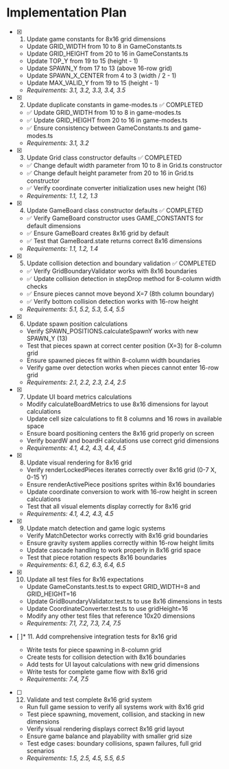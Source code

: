 # Implementation Plan

- [x] 1. Update game constants for 8x16 grid dimensions

  - Update GRID_WIDTH from 10 to 8 in GameConstants.ts
  - Update GRID_HEIGHT from 20 to 16 in GameConstants.ts
  - Update TOP_Y from 19 to 15 (height - 1)
  - Update SPAWN_Y from 17 to 13 (above 16-row grid)
  - Update SPAWN_X_CENTER from 4 to 3 (width / 2 - 1)
  - Update MAX_VALID_Y from 19 to 15 (height - 1)
  - _Requirements: 3.1, 3.2, 3.3, 3.4, 3.5_

- [x] 2. Update duplicate constants in game-modes.ts ✅ COMPLETED

  - ✅ Update GRID_WIDTH from 10 to 8 in game-modes.ts
  - ✅ Update GRID_HEIGHT from 20 to 16 in game-modes.ts
  - ✅ Ensure consistency between GameConstants.ts and game-modes.ts
  - _Requirements: 3.1, 3.2_

- [x] 3. Update Grid class constructor defaults ✅ COMPLETED

  - ✅ Change default width parameter from 10 to 8 in Grid.ts constructor
  - ✅ Change default height parameter from 20 to 16 in Grid.ts constructor
  - ✅ Verify coordinate converter initialization uses new height (16)
  - _Requirements: 1.1, 1.2, 1.3_

- [x] 4. Update GameBoard class constructor defaults ✅ COMPLETED

  - ✅ Verify GameBoard constructor uses GAME_CONSTANTS for default dimensions
  - ✅ Ensure GameBoard creates 8x16 grid by default
  - ✅ Test that GameBoard.state returns correct 8x16 dimensions
  - _Requirements: 1.1, 1.2, 1.4_

- [x] 5. Update collision detection and boundary validation ✅ COMPLETED

  - ✅ Verify GridBoundaryValidator works with 8x16 boundaries
  - ✅ Update collision detection in stepDrop method for 8-column width checks
  - ✅ Ensure pieces cannot move beyond X=7 (8th column boundary)
  - ✅ Verify bottom collision detection works with 16-row height
  - _Requirements: 5.1, 5.2, 5.3, 5.4, 5.5_

- [x] 6. Update spawn position calculations

  - Verify SPAWN_POSITIONS.calculateSpawnY works with new SPAWN_Y (13)
  - Test that pieces spawn at correct center position (X=3) for 8-column grid
  - Ensure spawned pieces fit within 8-column width boundaries
  - Verify game over detection works when pieces cannot enter 16-row grid
  - _Requirements: 2.1, 2.2, 2.3, 2.4, 2.5_

- [x] 7. Update UI board metrics calculations

  - Modify calculateBoardMetrics to use 8x16 dimensions for layout calculations
  - Update cell size calculations to fit 8 columns and 16 rows in available space
  - Ensure board positioning centers the 8x16 grid properly on screen
  - Verify boardW and boardH calculations use correct grid dimensions
  - _Requirements: 4.1, 4.2, 4.3, 4.4, 4.5_

- [x] 8. Update visual rendering for 8x16 grid

  - Verify renderLockedPieces iterates correctly over 8x16 grid (0-7 X, 0-15 Y)
  - Ensure renderActivePiece positions sprites within 8x16 boundaries
  - Update coordinate conversion to work with 16-row height in screen calculations
  - Test that all visual elements display correctly for 8x16 grid
  - _Requirements: 4.1, 4.2, 4.3, 4.5_

- [x] 9. Update match detection and game logic systems

  - Verify MatchDetector works correctly with 8x16 grid boundaries
  - Ensure gravity system applies correctly within 16-row height limits
  - Update cascade handling to work properly in 8x16 grid space
  - Test that piece rotation respects 8x16 boundaries
  - _Requirements: 6.1, 6.2, 6.3, 6.4, 6.5_

- [x] 10. Update all test files for 8x16 expectations


  - Update GameConstants.test.ts to expect GRID_WIDTH=8 and GRID_HEIGHT=16
  - Update GridBoundaryValidator.test.ts to use 8x16 dimensions in tests
  - Update CoordinateConverter.test.ts to use gridHeight=16
  - Modify any other test files that reference 10x20 dimensions
  - _Requirements: 7.1, 7.2, 7.3, 7.4, 7.5_

- [ ]\* 11. Add comprehensive integration tests for 8x16 grid

  - Write tests for piece spawning in 8-column grid
  - Create tests for collision detection with 8x16 boundaries
  - Add tests for UI layout calculations with new grid dimensions
  - Write tests for complete game flow with 8x16 grid
  - _Requirements: 7.4, 7.5_

- [ ] 12. Validate and test complete 8x16 grid system
  - Run full game session to verify all systems work with 8x16 grid
  - Test piece spawning, movement, collision, and stacking in new dimensions
  - Verify visual rendering displays correct 8x16 grid layout
  - Ensure game balance and playability with smaller grid size
  - Test edge cases: boundary collisions, spawn failures, full grid scenarios
  - _Requirements: 1.5, 2.5, 4.5, 5.5, 6.5_

